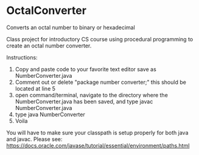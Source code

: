 # OctalConverter
Converts an octal number to binary or hexadecimal

Class project for introductory CS course using procedural programming to create an octal number converter.


Instructions:

1. Copy and paste code to your favorite text editor save as NumberConverter.java
2. Comment out or delete "package number converter;" this should be located at line 5
3. open command/terminal, navigate to the directory where the NumberConverter.java has been saved, and type javac NumberConverter.java
4. type java NumberConverter
5. Voila
   
You will have to make sure your classpath is setup properly for both java and javac.  Please see: https://docs.oracle.com/javase/tutorial/essential/environment/paths.html


